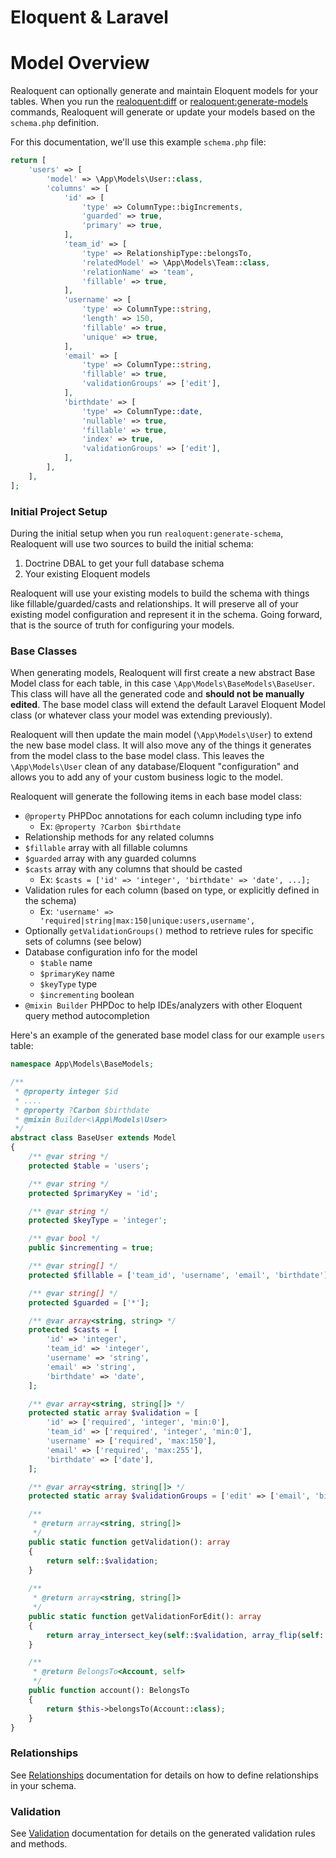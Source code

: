 # Eloquent & Laravel
# Model Overview

Realoquent can optionally generate and maintain Eloquent models for your tables. When you run the [realoquent:diff](../commands/diff.md) 
or [realoquent:generate-models](../commands/generate-models.md) commands, Realoquent will generate or update your models
based on the `schema.php` definition.

For this documentation, we'll use this example `schema.php` file:

```php
return [
    'users' => [
        'model' => \App\Models\User::class,
        'columns' => [
            'id' => [
                'type' => ColumnType::bigIncrements,
                'guarded' => true,
                'primary' => true,
            ],
            'team_id' => [
                'type' => RelationshipType::belongsTo,
                'relatedModel' => \App\Models\Team::class,
                'relationName' => 'team',
                'fillable' => true,
            ],
            'username' => [
                'type' => ColumnType::string,
                'length' => 150,
                'fillable' => true,
                'unique' => true,
            ],
            'email' => [
                'type' => ColumnType::string,
                'fillable' => true,
                'validationGroups' => ['edit'],
            ],
            'birthdate' => [
                'type' => ColumnType::date,
                'nullable' => true,
                'fillable' => true,
                'index' => true,
                'validationGroups' => ['edit'],
            ],
        ],
    ],
];
```

### Initial Project Setup
During the initial setup when you run `realoquent:generate-schema`, Realoquent will use two sources to build the initial schema:
1. Doctrine DBAL to get your full database schema
2. Your existing Eloquent models

Realoquent will use your existing models to build the schema with things like fillable/guarded/casts and relationships. It will
preserve all of your existing model configuration and represent it in the schema. Going forward, that is the source of truth for configuring 
your models.

### Base Classes
When generating models, Realoquent will first create a new abstract Base Model class for each table, in this case `\App\Models\BaseModels\BaseUser`. This class
will have all the generated code and **should not be manually edited**. The base model class will extend the default Laravel Eloquent Model
class (or whatever class your model was extending previously).

Realoquent will then update the main model (`\App\Models\User`) to extend the new base model class. It will also move any of the things it generates 
from the model class to the base model class. This leaves the `\App\Models\User` clean of any database/Eloquent "configuration" and allows you to
add any of your custom business logic to the model.

Realoquent will generate the following items in each base model class:

* `@property` PHPDoc annotations for each column including type info 
  * Ex: `@property ?Carbon $birthdate`
* Relationship methods for any related columns
* `$fillable` array with all fillable columns
* `$guarded` array with any guarded columns
* `$casts` array with any columns that should be casted
  * Ex: `$casts = ['id' => 'integer', 'birthdate' => 'date', ...];`
* Validation rules for each column (based on type, or explicitly defined in the schema)
  * Ex: `'username' => 'required|string|max:150|unique:users,username',`
* Optionally `getValidationGroups()` method to retrieve rules for specific sets of columns (see below)
* Database configuration info for the model
  * `$table` name
  * `$primaryKey` name
  * `$keyType` type
  * `$incrementing` boolean
* `@mixin Builder` PHPDoc to help IDEs/analyzers with other Eloquent query method autocompletion

Here's an example of the generated base model class for our example `users` table:

```php
namespace App\Models\BaseModels;

/**
 * @property integer $id
 * ....
 * @property ?Carbon $birthdate
 * @mixin Builder<\App\Models\User>
 */
abstract class BaseUser extends Model
{
    /** @var string */
    protected $table = 'users';

    /** @var string */
    protected $primaryKey = 'id';

    /** @var string */
    protected $keyType = 'integer';

    /** @var bool */
    public $incrementing = true;

    /** @var string[] */
    protected $fillable = ['team_id', 'username', 'email', 'birthdate'];

    /** @var string[] */
    protected $guarded = ['*'];

    /** @var array<string, string> */
    protected $casts = [
        'id' => 'integer',
        'team_id' => 'integer',
        'username' => 'string',
        'email' => 'string',
        'birthdate' => 'date',
    ];

    /** @var array<string, string[]> */
    protected static array $validation = [
        'id' => ['required', 'integer', 'min:0'],
        'team_id' => ['required', 'integer', 'min:0'],
        'username' => ['required', 'max:150'],
        'email' => ['required', 'max:255'],
        'birthdate' => ['date'],
    ];

    /** @var array<string, string[]> */
    protected static array $validationGroups = ['edit' => ['email', 'birthdate']];

    /**
     * @return array<string, string[]>
     */
    public static function getValidation(): array
    {
        return self::$validation;
    }
    
    /**
     * @return array<string, string[]>
     */
    public static function getValidationForEdit(): array
    {
        return array_intersect_key(self::$validation, array_flip(self::$validationGroups['edit']));
    }

    /**
     * @return BelongsTo<Account, self>
     */
    public function account(): BelongsTo
    {
        return $this->belongsTo(Account::class);
    }
}

```

### Relationships
See [Relationships](validation.md) documentation for details on how to define relationships in your schema.

### Validation
See [Validation](validation.md) documentation for details on the generated validation rules and methods.
